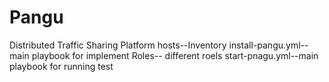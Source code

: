 # Pangu
Distributed Traffic Sharing Platform
hosts--Inventory
install-pangu.yml--main playbook for implement
Roles-- different roels
start-pnagu.yml--main playbook for running test
